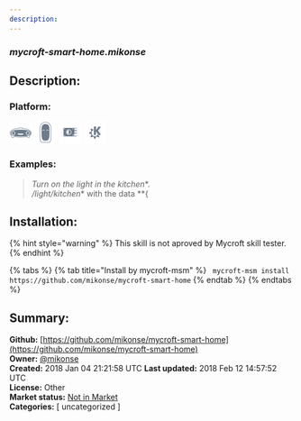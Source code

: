 ```yaml
---
description: 
---
```


### _mycroft-smart-home.mikonse_  
## Description:  
  
### Platform:  
 ![Mark I](../.gitbook/assets/mark-1-icon.png)  ![Mark II](../.gitbook/assets/mark-2-icon.png)  ![Picroft](../.gitbook/assets/picroft-icon.png)  ![plasmoid](../.gitbook/assets/kde.png)   
### Examples:  
> *Turn on the light in the kitchen**.  
> */light/kitchen** with the data **{  
  
## Installation:  
{% hint style="warning" %}
This skill is not aproved by Mycroft skill tester.
{% endhint %}
    
{% tabs %}
{% tab title="Install by mycroft-msm" %}
``` mycroft-msm install https://github.com/mikonse/mycroft-smart-home```
{% endtab %}
  {% endtabs %}
    
## Summary:  
**Github:** [https://github.com/mikonse/mycroft-smart-home](https://github.com/mikonse/mycroft-smart-home)  
**Owner:** [@mikonse](https://github.com/mikonse)  
**Created:** 2018 Jan 04 21:21:58 UTC  **Last updated:** 2018 Feb 12 14:57:52 UTC  
**License:** Other  
**Market status:** [Not in Market](https://market.mycroft.ai/skill/)  
**Categories:** [ uncategorized ]   
